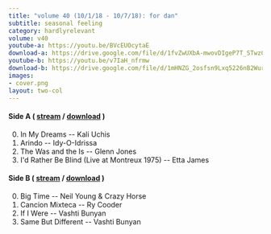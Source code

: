```yaml
---
title: "volume 40 (10/1/18 - 10/7/18): for dan"
subtitle: seasonal feeling
category: hardlyrelevant
volume: v40
youtube-a: https://youtu.be/BVcEUOcytaE
download-a: https://drive.google.com/file/d/1fvZwUXbA-mwovDIgeP7T_STwzCtBpi1Q/view?usp=drivesdk
youtube-b: https://youtu.be/v7IaH_nfrmw
download-b: https://drive.google.com/file/d/1mHNZG_2osfsn9Lxq5226nB2Wur4ZB8pD/view?usp=drivesdk
images:
- cover.png
layout: two-col
---
```

#### Side A ( <a target="_blank" href="{{ page.youtube-a }}">stream</a> / <a target="_blank" href="{{ page.download-a }}">download</a> ) ####
0. In My Dreams -- Kali Uchis
1. Arindo -- Idy-O-Idrissa
2. The Was and the Is -- Glenn Jones
3. I'd Rather Be Blind (Live at Montreux 1975) -- Etta James

#### Side B ( <a target="_blank" href="{{ page.youtube-b }}">stream</a> / <a target="_blank" href="{{ page.download-b }}">download</a> ) ####
0. Big Time -- Neil Young & Crazy Horse
1. Cancion Mixteca -- Ry Cooder
2. If I Were -- Vashti Bunyan
3. Same But Different -- Vashti Bunyan
